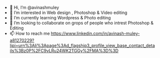 - 👋 Hi, I’m @avinashmuley
- 👀 I’m interested in Web design , Photoshop & Video editing
- 🌱 I’m currently learning Wordpress & Photo editing
- 💞️ I’m looking to collaborate on grops of people who intrest Photoshop & Editing
- 📫 How to reach me                                                                                                                                                            https://www.linkedin.com/in/avinash-muley-a81270229?lipi=urn%3Ali%3Apage%3Ad_flagship3_profile_view_base_contact_details%3Bz0P%2FC9vLRu24WK2TGGy%2FMA%3D%3D

<!---
avinashmuley/avinashmuley is a ✨ special ✨ repository because its `README.md` (this file) appears on your GitHub profile.
You can click the Preview link to take a look at your changes.
--->
